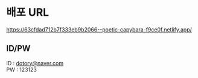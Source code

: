 # 배포 URL
https://63cfdad712b7f333eb9b2066--poetic-capybara-f9ce0f.netlify.app/


## ID/PW
ID : dotory@naver.com<br>
PW : 123123
